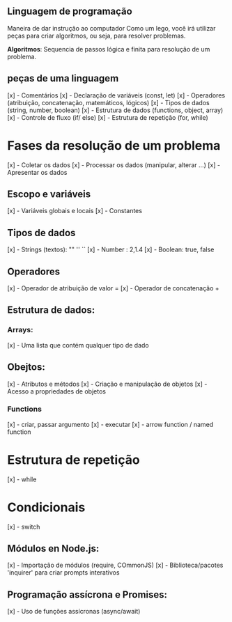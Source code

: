 ## Linguagem de programação

Maneira de dar instrução ao computador
Como um lego, você irá utilizar peças para criar algoritmos, ou seja, para resolver problemas.

**Algoritmos**: Sequencia de passos lógica e finita para resolução de um problema.

## peças de uma linguagem

[x] - Comentários
[x] - Declaração de variáveis (const, let)
[x] - Operadores (atribuição, concatenação, matemáticos, lógicos)
[x] - Tipos de dados (string, number, boolean)
[x] - Estrutura de dados (functions, object, array)
[x] - Controle de fluxo (if/ else)
[x] - Estrutura de repetição (for, while)

# Fases da resolução de um problema

[x] - Coletar os dados
[x] - Processar os dados (manipular, alterar ...)
[x] - Apresentar os dados

## Escopo e variáveis

[x] - Variáveis globais e locais
[x] - Constantes


## Tipos de dados

[x] - Strings (textos): "" '' ``
[x] - Number : 2,1.4
[x] - Boolean: true, false


## Operadores

[x] -  Operador de atribuição de valor =
[x] -  Operador de concatenação +

## Estrutura de dados:

### Arrays:

[x] - Uma lista que contém qualquer tipo de dado

## Obejtos:

[x] - Atributos e métodos
[x] - Criação e manipulação de objetos
[x] - Acesso a propriedades de objetos

### Functions

[x] - criar, passar argumento
[x] - executar
[x] - arrow function / named function

# Estrutura de repetição

[x] - while

# Condicionais
[x] - switch

## Módulos en Node.js:

[x] - Importação de módulos (require, COmmonJS)
[x] - Biblioteca/pacotes 'inquirer' para criar prompts interativos

## Programação assícrona e Promises:

[x] - Uso de funções assícronas (async/await)